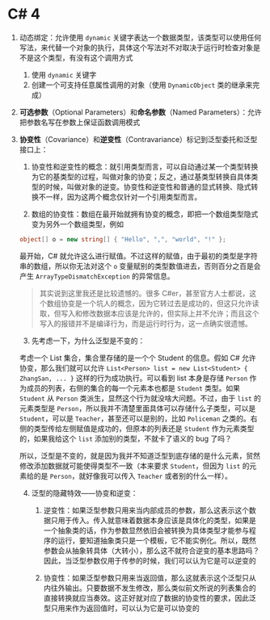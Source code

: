 # C# 4
1. 动态绑定：允许使用 `dynamic` 关键字表达一个数据类型，该类型可以使用任何写法，来代替一个对象的执行，具体这个写法对不对取决于运行时检查对象是不是这个类型，有没有这个调用方式
    1. 使用 `dynamic` 关键字
    2. 创建一个可支持任意属性调用的对象（使用 `DynamicObject` 类的继承来完成）
    
2. **可选参数**（Optional Parameters）和**命名参数**（Named Parameters）：允许把参数名写在参数上保证函数调用模式

3. **协变性**（Covariance）和**逆变性**（Contravariance）标记到泛型委托和泛型接口上：
    1. 协变性和逆变性的概念：就引用类型而言，可以自动通过某一个类型转换为它的基类型的过程，叫做对象的协变；反之，通过基类型转换自具体类型的时候，叫做对象的逆变。协变性和逆变性和普通的显式转换、隐式转换不一样，因为这两个概念仅针对一个引用类型而言。

    2. 数组的协变性：数组在最开始就拥有协变的概念，即把一个数组类型隐式变为另外一个数组类型，例如

    ```csharp
    object[] o = new string[] { "Hello", ",", "world", "!" };
    ```
    
    最开始，C# 就允许这么进行赋值。不过这样的赋值，由于最初的类型是字符串的数组，所以你无法对这个 `o` 变量赋别的类型数值进去，否则百分之百是会产生 `ArrayTypeDismatchException` 的异常信息。

    > 其实说到这里我还是比较遗憾的。很多 C#er，甚至官方人士都说，这个数组协变是一个坑人的概念，因为它转过去是成功的，但这只允许读取，但写入和修改数据本应该是允许的，但实际上并不允许；而且这个写入的报错并不是编译行为，而是运行时行为，这一点确实很遗憾。

    3. 先考虑一下，为什么泛型是不变的：

    考虑一个 List 集合，集合里存储的是一个个 Student 的信息。假如 C# 允许协变，那么我们就可以允许 `List<Person> list = new List<Student> { ZhangSan, ... }` 这样的行为成功执行。可以看到 list 本身是存储 `Person` 作为成员的列表，右侧的集合的每一个元素本也都是 `Student` 类型。如果 `Student` 从 `Person` 类派生，显然这个行为就没啥大问题。不过，由于 `list` 的元素类型是 `Person`，所以我并不清楚里面具体可以存储什么子类型，可以是 `Student`，可以是 `Teacher`，甚至还可以是别的，比如 `Policeman` 之类的。右侧的类型传给左侧赋值是成功的，但原本的列表还是 `Student` 作为元素类型的，如果我给这个 `list` 添加别的类型，不就卡了语义的 bug 了吗？

    所以，泛型是不变的，就是因为我并不知道泛型到底存储的是什么元素，贸然修改添加数据就可能使得类型不一致（本来要求 `Student`，但因为 `list` 的元素给的是 `Person`，就好像我可以传入 `Teacher` 或者别的什么一样）。

    4. 泛型的隐藏特效——协变和逆变：

        1. 逆变性：如果泛型参数只用来当内部成员的参数，那么这表示这个数据只用于传入。传入就意味着数据本身应该是具体化的类型，如果是一个抽象类的话，作为参数显然依旧会被转换为具体类型才能参与程序的运行，要知道抽象类只是一个模板，它不能实例化。所以，既然参数会从抽象转具体（大转小），那么这不就符合逆变的基本思路吗？因此，当泛型参数仅用于传参的时候，我们可以认为它是可以逆变的

        2. 协变性：如果泛型参数只用来当返回值，那么这就表示这个泛型只从内往外输出。只要数据不发生修改，那么类似前文所说的列表集合的直接转换就应当奏效。这正好就对应了数据的协变性的要求，因此泛型只用来作为返回值时，可以认为它是可以协变的